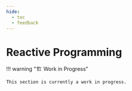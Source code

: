 ```yaml
---
hide:
  - toc
  - feedback
---
```


# Reactive Programming

!!! warning "🏗️ Work in Progress"

    This section is currently a work in progress.
